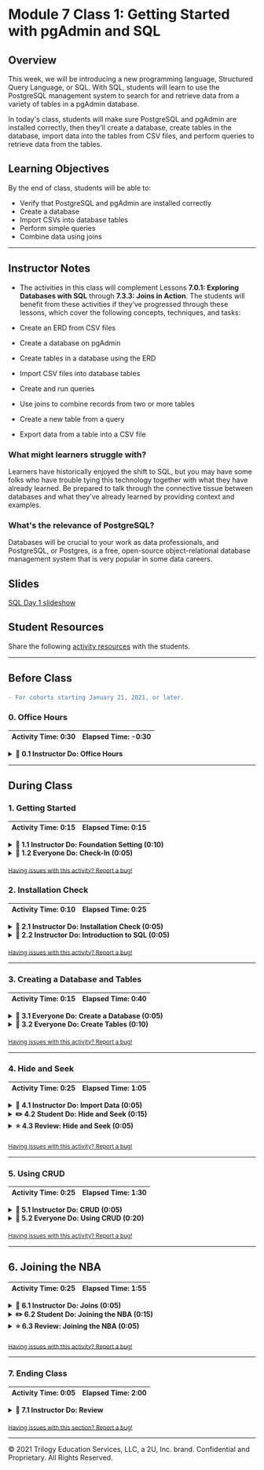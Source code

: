 # Module 7 Class 1: Getting Started with pgAdmin and SQL

## Overview

This week, we will be introducing a new programming language, Structured Query Language, or SQL. With SQL, students will learn to use the PostgreSQL management system to search for and retrieve data from a variety of tables in a pgAdmin database. 

In today's class, students will make sure PostgreSQL and pgAdmin are installed correctly, then they’ll create a database, create tables in the database, import data into the tables from CSV files, and perform queries to retrieve data from the tables. 


## Learning Objectives

By the end of class, students will be able to:
 
* Verify that PostgreSQL and pgAdmin are installed correctly
* Create a database
* Import CSVs into database tables
* Perform simple queries
* Combine data using joins


- - -

## Instructor Notes

* The activities in this class will complement Lessons **7.0.1: Exploring Databases with SQL** through **7.3.3: Joins in Action**.  The students will benefit from these activities if they‘ve progressed through these lessons, which cover the following concepts, techniques, and tasks:  

* Create an ERD from CSV files
* Create a database on pgAdmin
* Create tables in a database using the ERD
* Import CSV files into database tables
* Create and run queries
* Use joins to combine records from two or more tables
* Create a new table from a query
* Export data from a table into a CSV file


### What might learners struggle with? 
Learners have historically enjoyed the shift to SQL, but you may have some folks who have trouble tying this technology together with what they have already learned. Be prepared to talk through the connective tissue between databases and what they've already learned by providing context and examples. 

### What's the relevance of PostgreSQL?
Databases will be crucial to your work as data professionals, and PostgreSQL, or Postgres, is a free, open-source object-relational database management system that is very popular in some data careers.



## Slides

[SQL Day 1 slideshow](https://docs.google.com/presentation/d/1HzCOAfhUik-mbi4qmJ1mnR_29QkK4QrigOngGComBVI/edit#slide=id.gab17893448_0_2766)

## Student Resources

Share the following [activity resources](https://2u-data-curriculum-team.s3.amazonaws.com/data-viz-online-lesson-plans/07-Lessons/7-1-Student_Resources.zip) with the students. 


- - - 

## Before Class
```diff
- For cohorts starting January 21, 2021, or later.
```

### 0. Office Hours

| Activity Time: 0:30       |  Elapsed Time:     -0:30  |
|---------------------------|---------------------------|

<details>
  <summary><strong> 📣 0.1 Instructor Do: Office Hours</strong></summary>

* Before you begin class, hold office hours. Office hours should be driven by students. Encourage students to take full advantage of office hours by reminding them that this is their time to ask questions and get assistance from instructional staff as they learn new concepts.

* Expect that students may ask for assistance. For example: 

  * Further review on a particular subject
  * Debugging assistance
  * Help with computer issues
  * Guidance with a particular tool

</details>

- - - 

## During Class 

### 1. Getting Started

| Activity Time:       0:15 |  Elapsed Time:      0:15  |
|---------------------------|---------------------------|

<details>
  <summary><strong>📣 1.1 Instructor Do: Foundation Setting (0:10)</strong></summary>

* Welcome students to class.

* Direct students to post individual questions in the Zoom chat to be addressed by you or your TAs at the end of class.

* Open the slideshow and use slides 1-12 to walk through the foundation setting with your class.

* **Big Picture:** This is an opportunity to zoom out and see the big picture of where they are in the program. Take a moment to mention some real-world examples that show the value of what they’re learning this week.

* **Program Pointers:** Talk through some of the key logistical things that will help students stay on track. This is an opportunity to speak to what students may need when they're at this particular point of the program. 

* **This Week - SQL:** Talk through the key skills that students will be learning this week. Let students know that they will be learning a new programming language, SQL, and although SQL is easy to understand, it may take time to become comfortable with SQL after 4 weeks of working with Python. The primary focus of Day 1 activities is to review the fundamentals of SQL: create a database, create tables in the database, import data into the tables, and create and run basic queries. On Day 2, the students will create and run more complex queries that are in parallel with the module contents and help them with the Employee Database Challenge. 

* **This Week's Challenge:** For this week's challenge, let the students know that they'll create two tables that will be exported as CSV files. The first table will contain the number of retiring employees based on their most recent job title, and the second table will contain employees who are eligible to participate in a mentorship program based on their birthdate. Then, you’ll write a report that summarizes your analysis. 

* **Career Connection:** Let students know how they will be using the skills covered this week throughout their careers. It's important for them to know the "why". Provide examples of when they may be used in work or when you have used those skills in your workplace. 

* **How to Succeed This Week:** Remind your students that they may have moments of frustration this week because they will be learning something complex. These moments are great for deepening their knowledge. Use the side material to outline some of the topics that they may find tricky in this module. Consider sharing something about your personal learning journey. It helps students to recognize that everyone starts somewhere and that they are not alone.

* **Today's Objectives:** Now, outline the concepts that will be covered in today's lesson. Remind students that they can find the relevant activity files in the Getting Ready for Class page in their course content.  

</details>

<details>
  <summary><strong>🎉  1.2 Everyone Do: Check-In (0:05)</strong></summary>

* Ask the class the following questions and call on students for answers:

    * **Q:** How are you feeling about your progress so far?

    * **A:** Let them know that we are starting to build their skillset. It’s also okay to feel overwhelmed as long as you don’t give up.

    * **Q:** How comfortable do you feel with this topic? 

    * **A:** Let's do "fist to five" together. If you are not feeling confident, hold up a fist (0). If you feel very confident, hold up an open hand (5).

</details>

<sub>[Having issues with this activity? Report a bug!](https://bit.ly/35nivH3)</sub>

### 2. Installation Check

| Activity Time:       0:10 |  Elapsed Time:      0:25  |
|---------------------------|---------------------------|

<details>
  <summary><strong> 📣 2.1 Instructor Do: Installation Check (0:05)</strong></summary>

* Have students open and run `pgAdmin` to ensure that it is working correctly. 

* For any students who were not able to install PostgreSQL or pgAdmin from **Lesson 7.1.1: Download and Install Your Tools**, let them know that a set of instructions was provided in the Student Resources in the AWS link. For those who don't have them, send out the [instructions](../Supplemental/InstallationGuides) via Slack.

</details>


<details>
  <summary><strong>📣 2.2 Instructor Do: Introduction to SQL (0:05)</strong></summary>

* Before diving into the lesson's activities, take some time to go over the purpose of SQL. You can use slides 13-21 to introduce these concepts before beginning the demonstration.

  * SQL (often pronounced "sequel") stands for Structured Query Language. It is a powerful programming tool designed to allow programmers to create, populate, manipulate, and access databases, while also providing an easy method for dealing with server-side storage. 

  * Data using SQL is stored in tables on the server, much like spreadsheets you would create in Microsoft Excel. This makes the data easy to visualize and search.

  * PostgreSQL, usually referred to as "Postgres", is an object-relational database system that uses the SQL language. 

  * pgAdmin is the management tool used for working with Postgres. It simplifies creation, maintenance, and use of database objects. 

* Make sure that the students can download and open the [Student Guide](../StudentGuide.md) and the [SQL Reference Guide](../Supplemental/SQL_reference_guide.pdf) from the AWS link. If not, then send out the resources over Slack. 

</details>


<sub>[Having issues with this activity? Report a bug!](https://bit.ly/2XqCBfb)</sub>

- - - 

### 3. Creating a Database and Tables

| Activity Time:       0:15 |  Elapsed Time:      0:40  |
|---------------------------|---------------------------|

<details>
  <summary><strong>🎉 3.1 Everyone Do: Create a Database (0:05)</strong></summary>

 * You can use slides 22-25 to show students the steps in creating a database in pgAdmin before demonstrating it yourself.

* After verifying that everyone has successfully installed pgAdmin and Postgres, launch pgAdmin in a new browser window, then ensure that everyone is able to follow along and view their new server in the browser.

  ![browser-view.png](Images/01-browser-view.png)

* Walk the class through the steps to create a database using pgAdmin.

  * In the pgAdmin editor, right-click the newly established server to create a new database.

  * From the menu, select **Create**, and then select **Database** to create a new database.

    ![create_database.png](Images/01-create_database.png)

  * Enter **animals_db** as the database name. Make sure the owner is set as the default Postgres, and then click **Save**.

    ![animals_db.png](Images/01-animals_db.png)

* At this point, show students that there is a new database listed in the left-hand menu. Explain that the new database, `animals_db`, is not yet connected to the server. By simply clicking on the database, we will create a connection to Postgres.

  ![new_db.png](Images/01-new_db.png)

* Answer any questions before moving on.

</details>

<details>
  <summary><strong>🎉 3.2 Everyone Do: Create Tables (0:10)</strong></summary>

* Now that there is a database on the server, it's time to dig into the real meat of SQL and start creating tables within the new database!  You can use slides 26-37 for creating the tables.

* Make sure the students can download and open the [instructions](Activities/02-Evr_Creating_Tables/README.md), the [create_people_table.sql](Activities/02-Evr_Creating_Tables/Unsolved/create_people_table.sql), and the [create_cities_table.sql](Activities/02-Evr_Creating_Tables/Unsolved/create_cities_table.sql) files from the AWS link.  

* From the left-hand menu in pgAdmin, right-click **animals_db** and select **Query Tool**.

  **Note:** You can also select **Query Tool** from the Tools drop-down menu at the top of the screen (see second screenshot below).

  ![query_tool.png](Images/02-query_tool.png)

  ![tools_dropdown.png](Images/02-tool_dropdown.png)

* Explain to students that this is how to access the code editor.

* Have everyone open the `create_people_table.sql` file, copy the following lines of code, and paste them into the "Query Editor" of pgAdmin, explaining each line:

  ```sql
  CREATE TABLE people (
    name VARCHAR(30) NOT NULL,
    has_pet BOOLEAN DEFAULT false,
    pet_type VARCHAR(10) NOT NULL,
    pet_name VARCHAR(30),
    pet_age INT
  );
  ```

  * `CREATE TABLE people (<COLUMNS>);` creates a table called `people` with the columns listed within the parentheses.

  * `name VARCHAR(30) NOT NULL` creates a `name` column, which can hold character strings of up to 30 characters and will not allow null fields.

    * The `NOT NULL` constraint requires the name field to have a value specified.

  * `pet_type VARCHAR(10) NOT NULL` creates a `pet_type` in the same manner that the `name` column is created. The only difference is the number of characters allowed in the column.

  * `has_pet BOOLEAN DEFAULT false` creates a `has_pet` column that holds either `true` or `false` values, although the default value is set to `false`.

  * `pet_name VARCHAR(30)` creates a `pet_name` column, which can hold character strings of up to 30 characters and will allow null fields.

  * `pet_age INT` creates a `pet_age` column, which can hold whole numbers.

  * **Note:** Be sure to point out the semicolon at the end of the statement, which tells pgAdmin that this line of code has concluded.

* After reviewing the code, have everyone click the triangle button to run the script. Make a note of the Messages tab at the bottom of the screen.

  ![triangle run button to run a query](Images/02-triangle_run_button.png)

* **Q:** Ask the students what code allows us to visualize the structure of the table. 

* **A:** The structure of the table can be visualized using `SELECT * FROM <table name>;`.  

  * Explain that using the asterisk in this manner tells pgAdmin to select all fields from the table.

  * In the future, students will be able to view the structure of their table, and all of the values contained within it, using this same line of code.

* Before moving on, explain that SQL data is persistent; it is not deleted or overwritten when identical commands are run unless specifically commanded. This means that if you try to create a database or table with a name identical to one that already exists, an error will occur telling the user that the database or table already exists.

  * Re-run the code to create the `people` table to show the students that the following error message will appear in the "Messages" field in the output area. 
  
    ![table already exists error](Images/02-table_already_exists_error.png)

* Ask the class how they could avoid this kind of error. Students may respond that they can simply delete the offending line of code and then run the commands again. Explain that while this method would work, deleting working code is not a best practice.

* Show the class an alternative method: Highlight the lines of code to run, and then click the triangle button to run only the highlighted selection. This method of running SQL code is preferable to deleting working code.

  ![Select.png](Images/02-Select.png)

* Next, have everyone open the `create_people_table.sql` file, have them copy the following lines of code, and paste them into the "Query Editor" of pgAdmin, while explaining what it does line by line:

  ```sql
  INSERT INTO people (name, has_pet, pet_type, pet_name, pet_age)
  VALUES ('Jacob', true, 'dog', 'Misty', 10),
    ('Ahmed', true, 'rock', 'Rockington', 100),
    ('Peter', true, 'cat', 'Franklin', 2),
    ('Dave', true, 'dog', 'Queso', 1);

  SELECT *
  FROM people;
  ```

  * This code does the following: 

    * It inserts data into the `people` table and then specifies the columns in which data will be entered.

    * The `VALUES` line places the data contained in the parentheses into the corresponding columns listed after the `INSERT INTO` statement.

    * **Note:** Single quotation marks must be used for insert strings; otherwise, an error will result.

* Have the students code along with you by typing the following query to extract data from one column, `pet_name`.

  ```sql
  SELECT pet_name
  FROM people;
  ```

* Explain that specifying a column name in the `SELECT` statement will return only the data contained in that field.

* Next, show the students how to filter the table to extract only dogs younger than 5 years. Then, have them copy and paste the code from their `create_people_table.sql` file. 

  ```sql
  SELECT pet_type, pet_name
  FROM people
  WHERE pet_type = 'dog'
  AND pet_age < 5;
  ```

* Explain the following points:

  * The `SELECT` clause can specify more than one column.

  * Data is filtered by using additional clauses such as `WHERE` and `AND`.

  * The `WHERE` clause will extract only the data that meets the condition specified. `AND` adds a second condition to the original clause, further refining the query.

* Next, have the students open up the [02-Evr_Creating_Tables/README.md instructions](Activities/02-Evr_Creating_Tables/README.md), let them know that they'll use pgAdmin to create a table in a new database, and then query the table to get the data shown in the images in the instructions.

* First, have the students create a new database named `city_info` in pgAdmin. Then, live code or use the query tool to copy and paste the solution to create the `cities` table from `create_cities_table.sql` file.

   * To create a new table, remind students to specify the data type for each column.

    ```sql
    CREATE TABLE cities (
      id SERIAL PRIMARY KEY,
      city VARCHAR(30) NOT NULL,
      state VARCHAR(30) NOT NULL,
      population INT
    );
    ```

* Next, insert multiple rows of data into the new table by live coding with the students.

  * Point out to students that each column is specified in the `INSERT INTO` clause, and the values are inserted in the same order.

  * To make the code easier to read, each row of values is on its own line, separated by a comma.

    ```sql
    INSERT INTO cities (city, state, population)
    VALUES ('Alameda', 'California', 79177),
    ('Mesa', 'Arizona', 496401),
    ('Boerne', 'Texas', 16056),
    ('Boerne', 'Texas', 16056),
    ('Anaheim', 'Texas', 352497),
    ('Tucson', 'Arizona', 535677),
    ('Garland', 'Texas', 238002);
    ```

  * **Note:** Let the students know that we will handle the duplicate and incorrect data later in this activity.

* Once we have created a table, let the students know that it is customary to write a few queries to make sure the data is in the table. 

* First, we write a query to view **all** the data in the table. 

  ```sql
  SELECT *
  FROM cities;
  ```

  * **Note:** Point out the syntax here. Even though the code can fit on a single line, it's good practice to split it up over two lines instead. This way, the code is easier to read when more advanced queries are created.

* Then, we may want to retrieve all the data from a specific column from the `cities` in the table.

  ```sql
  SELECT city
  FROM cities;
  ```

* Answer any questions before moving on to the bonus queries. 

* Next, we can search for specific data within a database.

  * Using the `WHERE` clause, we can extract only the records that meet the specified condition.

  * In the line `WHERE state = 'Texas';`, we are specifying Texas in the state column. 

    ```sql
    SELECT city, state
    FROM cities
    WHERE state = 'Texas';
    ```

* Next, point out to students that the `WHERE` clause is highly customizable, such as with the use of the `<` operator.

  ```sql
  SELECT *
  FROM cities
  WHERE population < 100000;
  ```

* Explain to students that queries can be filtered even further with the `AND` clause. This clause allows users to specify more than one condition in their query.

  ```sql
  SELECT *
  FROM cities
  WHERE population < 100000
  AND state = 'California';
  ```

* We can also use the `WHERE` clause to update a table and delete rows from a table. Using the `UPDATE` statement, we can update the state for the city of "Anaheim".  

    ```sql
    UPDATE cities
    SET state = 'California'
    WHERE city = 'Anaheim';
    ```

* Duplicate data is easy to remove with the `WHERE` clause. Using the `DELETE FROM` statement we can remove the duplicate entry of `('Boerne', 'Texas', 16056)` with the unique "id" of 4 with the following code.

    ```sql
    DELETE FROM cities
    WHERE id = 4;
    ```

  * This does precisely what was desired: duplicate data is deleted, and original data is preserved. 

  * Let the students know that deleting the duplicate by the specific value for the city, state, or population will delete *all* data that have those values. 

* Answer any questions before moving on.

</details>

<sub>[Having issues with this activity? Report a bug!](https://bit.ly/3hZlcnA)</sub>

- - -

### 4. Hide and Seek

| Activity Time:       0:25 |  Elapsed Time:      1:05  |
|---------------------------|---------------------------|

<details>
  <summary><strong>📣 4.1 Instructor Do: Import Data (0:05)</strong></summary>

* So far, the class has created their own tables and values by manually using SQL code. As one might imagine, this process can be tedious when translating large datasets from external sources. Thankfully, pgAdmin includes a built-in import tool that can take CSV files and easily import their data into tables.  

* Send out the [resources](Activities/03-Ins_Importing_Data/Resources) files and the [bird_song_query.sql](Activities/03-Ins_Importing_Data/Solved/bird_song_query.sql) file for students so they can follow along.

* Return to pgAdmin and create a new database called `Miscellaneous_DB`.

* Open the CSV file within an integrated development environment, such as Excel, to show the dataset that will be imported. Be sure to point out that the first row of this dataset includes headers.

  * Open a query tool within `Miscellaneous_DB` and create a table named `bird_song` using the code from `bird_song_query.sql`. Point out that the columns created match the data in the CSV file.

  * Once the table and columns have been created, right-click **Miscellaneous_DB** from the left-hand menu and select **Refresh**.

  * Scroll down to Schemas and expand that menu, and then expand the Tables menu.

    ![table-expand.png](Images/03-table-expand.png)

  * Right-click on the `bird_song` table and select **Import/Export** from the menu.

    ![import-export.png](Images/03-import-export.png)

* In the Options tab, complete the following steps:

  * Toggle the tab to slide the Import/Export tab to **Import**.

  * Click on the dot menu to navigate to the `birdsong.csv` file on your computer.

  * Slide the Header tab to **Yes**.

  * Select the comma from the drop-down menu to set it as the Delimiter.

  * Leave the other fields as they are, and then click **OK**.

  ![import.png](Images/03-import.png)

* In the query tool, re-run `SELECT * FROM birdsong` to verify that data has been imported.

* Let the class know that the bigger the dataset, the longer it will take for pgAdmin to import values.

* Ask the class the following questions and call on students for the answers:

    * **Q:** Where have we used this before?

    * **A:** We created a database and tables, and imported a CSV file in Lessons 7.2.1 through 7.2.3.

    * **Q:** How does this activity equip us for the Challenge?

    * **A:** We won't need to do these tasks in the Challenge, but they are standard practice for creating a database with tables and importing data into the table.

    * **Q:** What can we do if we don't completely understand this?

    * **A:** We can refer to the lesson plan and reach out to the instructional team for help.

* Answer any questions before moving on to the student activity.

</details>

<details>
  <summary><strong>✏️ 4.2 Student Do: Hide and Seek (0:15)</strong></summary>

 * You can use slides 41-43 to present this activity to the class. 

* In this exercise, the students will create a new table in the `Miscellaneous_DB` database and import data into the table from a CSV file.  

* Make sure the students can download and open the [instructions](Activities/04-Stu_Hide_and_Seek/README.md), the CSV files in the [resources](Activities/04-Stu_Hide_and_Seek/Resources) folder, and the [hide_seek_query_unsolved.sql](Activities/04-Stu_Hide_and_Seek/Unsolved/hide_seek_query_unsolved.sql) file from the AWS link. 

* Go over the instructions in the README, and then divide students into breakout groups of 3-5. They should work on the solution by themselves but can reach out to others in their group for tips.

* Let students know that they may be asked to share and walk through their work at the end of the activity.

</details>

<details>
  <summary><strong>⭐ 4.3 Review: Hide and Seek (0:05)</strong></summary>

* Once time is complete, ask for volunteers to share their solution. Remind them that it is perfectly alright if they didn't complete the activity. 

* To encourage participation, you can ask the students to help you write the queries to extract the data from the table.  

* If there are no volunteers, open pgAdmin and paste the code from `hide_seek_query.sql` into the editor. Explain the following:

  * To view a specific data range, we can use a combination of `WHERE` and `AND` statements.

  * To collect data that exists in either one column or another, the `OR` statement is included in the query.

* Walk through the solutions to the bonus questions, touching on the following points:

  * After importing the second table, we can specify a source with the `WHERE` statement.

  * `AND` statements can be used more than once for more specific results.

* Ask the class the following questions and call on students for the answers:
    
    * **Q:** How would you make a new table, "wordassociation_BC", where the source is "BC" from the "wordassociation" table?

    * **A:** You would use the `INTO` statement as shown in the following query.

        ```sql
        SELECT *
        INTO wordassociation_BC
        FROM wordassociation
        WHERE source = 'BC';
        ```
  
    * **Q:** What can we do if we don't completely understand this?

    * **A:** Review Lesson 7.3.1 and you can reach out to the instructional staff.

* Send out the [hide_seek_query.sql](Activities/04-Stu_Hide_and_Seek/Solved/hide_seek_query.sql) file for students to refer to later.

* Answer any questions before proceeding to the next activity.

</details>

<sub>[Having issues with this activity? Report a bug!](https://bit.ly/3osOv4n)</sub>

- - -

### 5. Using CRUD

| Activity Time:       0:25 |  Elapsed Time:      1:30  |
|---------------------------|---------------------------|

<details>
  <summary><strong>📣 5.1 Instructor Do: CRUD (0:05)</strong></summary>

* Use slides 44-51 to introduce CRUD operations to the class.

  * CRUD, although an unusual acronym, is a set of tools that are consistently used throughout programming. CRUD stands for Create, Read, Update, and Delete.

* Engage the class in a discussion by asking them to provide examples of CRUD operations.

* In today's class, each of the CRUD operations has been used. Students have:

  * Created data in a table with the `INSERT` statement.

  * Read data with the use of `SELECT`.

  * Updated a table's data using `UPDATE`.

  * Deleted data using `DELETE`.

* Introduce the class to an additional method of reading the data: wildcards.

  * A wildcard is a character, either a percentage sign or an underscore, that takes the place of one or more characters in a query.

  * The keyword `LIKE` indicates the use of a wildcard in a query.

  * The percentage sign (%) signifies that zero, one, or multiple characters will be substituted in a query.

    * For example, in the query `WHERE last_name LIKE 'Will%';`, all names in the database beginning with "Will" will be returned no matter the length.

  * When using the underscore as a wildcard, only a single character is replaced in the query.

  * In the line `WHERE first_name LIKE '_AN';`, only three-lettered names ending with "an" will be returned.

* Answer any questions before moving on.

</details>

<details>
  <summary><strong>🎉 5.2 Everyone Do: Using CRUD (0:20)</strong></summary>

* In this activity, students will utilize CRUD operations (Create, Read, Update, Delete) on the Global Firepower data set provided. This activity will require students to do some research. Links are provided in the instructions to help them search for solutions to problems they are likely to encounter.

* Make sure the students can download and open the [instructions](Activities/05-Evr_CRUD/README.md), the [GlobalFirePower.csv](Activities/05-Evr_CRUD/Resources/GlobalFirePower.csv) file, and the [schema.sql](Activities/05-Evr_CRUD/Resources/schema.sql) file from the AWS link. 

* Open the [instructions](Activities/05-Evr_CRUD/README.md) and have everyone create the `GlobalFirePower` database in pgAdmin.

* Next, have everyone create a table by copying the code provided in `schema.sql` into a new query window in pgAdmin. Then, have them import the data from `GlobalFirePower.csv` using the Import/Export tool.

* Check to see if everyone was able to to create the table and import the CSV file, then have them type and run `SELECT * FROM firepower;`.  

* Pause for any questions or troubleshooting. 

* Next, let everyone know that we need to add an `id` as a Primary Key to the table. Have everyone code along with you as you type the following code: 

  ```sql
  -- Add primary key
  ALTER TABLE firepower
  ADD COLUMN id SERIAL PRIMARY KEY;
  ```

  * Have everyone check the table for the applied changes by typing and running, `SELECT * FROM firepower;`. The new column should be added to the end of the table. 

  * Let the students know that with this code, we are making a change to the table with the `ALTER TABLE` statement and creating a new column with the `ADD COLUMN` statement. Explain that adding the column name and data type is completed in the same manner as creating a new table.


* Next, ask for a volunteer to help you delete the rows that have a `ReservePersonnel` equal to "0". If no one volunteers, copy and paste the code from the `query.sql` file.

  ```sql
  -- Delete and update data
  DELETE FROM firepower
  WHERE ReservePersonnel = 0;
  ```

* Next, have the students update the table so that all `FighterAircraft` columns have at least "1" fighter aircraft.

  * **Q1:** Ask the students how can we make sure that all the rows where `FighterAircraft=0` are updated to `FighterAircraft=1`? 
  
  * **A1:** We type and run the following query. 

    ```sql
    SELECT * FROM firepower
    WHERE FighterAircraft = 1;
    ```

* Let the students know that since we have updated the `FighterAircraft` columns from "0" to "1", we also need to increase the `TotalAircraftStrength` column by "1" for those countries. 

* Have everyone code along with you as you type and run the following code that adds "1" to the `TotalAircraftStrength` columns where `FighterAircraft = 1`. 

  ```sql
   -- Delete and update data
  UPDATE firepower
  SET TotalAircraftStrength = TotalAircraftStrength + 1
  WHERE FighterAircraft = 1;
  ```

    * Make sure everyone is able to complete this task before moving on. 

* Next, have the students work on retrieving the averages for `TotalMilitaryPersonnel`, `TotalAircraftStrength`, `TotalHelicopterStrength`, and `TotalPopulation`, and rename the columns with their designated average for a few minutes.

* When time is complete, ask for a volunteer to assist you in writing the code for the finding-averages query. If there are no volunteers, copy and paste the code from the `query.sql` file.

  ```sql
  -- Select averages and rename columns
  SELECT AVG(TotalMilitaryPersonnel) AS AvgTotMilPersonnel,
    AVG(TotalAircraftStrength) AS AvgTotAircraftStrength,
    AVG(TotalHelicopterStrength) AS AvgTotHelicopterStrength,
    AVG(TotalPopulation) AS AvgTotalPopulation
  FROM firepower;
  ```

  * Let the students know that with this code, we are selecting multiple averages at once and creating new columns in the output window. 

  * **Q2:** Ask the students how you would create a new table with the calculating averages query.

  * **A2:** You would add the following line `INTO firepower_averages` between the `SELECT` and `FROM` statements. 

      ```sql
      -- Select averages and rename columns and place them into a new table. 
      SELECT AVG(TotalMilitaryPersonnel) AS AvgTotMilPersonnel,
        AVG(TotalAircraftStrength) AS AvgTotAircraftStrength,
        AVG(TotalHelicopterStrength) AS AvgTotHelicopterStrength,
        AVG(TotalPopulation) AS AvgTotalPopulation
      INTO firepower_averages
      FROM firepower;
    ```

* For the last query, send out the following information and give the students a few minutes to add the data into the following columns of the `firepower` table with the name of a new country of their choice.

  > Country, TotalPopulation, TotalMilitaryPersonnel, TotalAircraftStrength, TotalHelicopterStrength
  > 'country_name', 60069024, 524358, 457, 183

* After time is complete, ask for a volunteer to help add the new data to the `firepower` table. If there are no volunteers, copy and paste the code from the `query.sql` file.

  ```sql
  -- Insert new data
  INSERT INTO firepower(Country, TotalPopulation, TotalMilitaryPersonnel, TotalAircraftStrength, TotalHelicopterStrength)
  VALUES ('GlobalLand', 60069024, 524358, 457, 183);
  ```

  * Make sure everyone is able to complete this task. 

* Congratulate the students on performing CRUD operations on the Global Firepower data set! 

* Send out the [CRUD_query.sql](Activities/05-Evr_CRUD/Solved/CRUD_query.sql) file for students to refer to later.

* Answer any questions before moving on to the next activity. 


</details>

<sub>[Having issues with this activity? Report a bug!](https://bit.ly/3nq9wen)</sub>

- - -

## 6. Joining the NBA

| Activity Time:       0:25 |  Elapsed Time:      1:55  |
|---------------------------|---------------------------|

<details>
  <summary><strong>📣 6.1 Instructor Do: Joins (0:05)</strong></summary>

* You can use slides 52-57 to introduce joins to the class.

* Students may recall working with merges and joins to combine datasets during the Pandas module. Although SQL is a vastly different language from Python, it also includes the functionality to merge tables.

* Create two new tables in `Miscellaneous_DB` in pgAdmin, naming the tables `players` and `matches`.

  * Copy the code from [query.sql](Activities/06-Ins_Joins/Solved/query.sql) file to create the tables, and then import the corresponding data from `players.csv` and `matches.csv`.

  * Remember to refresh the database; newly created tables will not immediately appear.

  * Point out that both tables have matching values within the `player_id` column of the `players` table and the `loser_id` and `winner_id` columns of the `matches` table.

    ![Players table columns](Images/05-Players_table.png)

    ![Matches table columns](Images/05-Matches_table.png)

  * Because there are common values, it is possible to join these tables together. For example:

    ```sql
    INNER JOIN players ON
    players.player_id=matches.loser_id;
    ```

  * From the `query.sql` file, copy and paste the code performing an `inner join` on the two tables:

    ```sql
    SELECT players.first_name, players.last_name, players.hand, matches.loser_rank
    FROM matches
    INNER JOIN players ON
    players.player_id=matches.loser_id;
    ```

  * Note: Some students may have advanced knowledge of SQL queries and use aliases in their solutions. Using aliases is not necessary for today's activities; they will be covered more comprehensively in the next class.

    ```sql
    -- Advanced INNER JOIN solution
    SELECT p.first_name, p.last_name, p.hand, m.loser_rank
    FROM matches AS m
    INNER JOIN players AS p ON
    p.player_id=m.loser_id;
    ```

  * Point out one significant difference between SQL joins and Python joins: in SQL joins, the columns that should be viewed after the join must be declared in the initial `SELECT` statement.

    ![inner-join.png](Images/05-inner-join.png)

* There are five primary types of joins that can be used with PostgreSQL. 

  * `INNER JOIN` returns records that have matching values in both tables.

  * `LEFT JOIN` returns all records from the left table and the matched records from the right table.

  * `RIGHT JOIN` returns all records from the right table and the matched records from the left table.

  * `CROSS JOIN` returns records that match every row of the left table with every row of the right table. This type of join has the potential to make very large tables.

  * `FULL OUTER JOIN` places null values within the columns that do not match between the two tables after an inner join is performed.

* Send out the link to this explanation of Postgres [joins](https://www.tutorialspoint.com/postgresql/postgresql_using_joins.htm) for students to study.

* Demonstrate a couple of different joins that can be performed. Then, ask the class the following questions and call on students for the answers:

    * **Q:** Where have we used this before?

    * **A:** Joining tables was covered in Lesson 7.3.2. `INNER JOIN`, `LEFT JOIN`, and `RIGHT JOIN` were covered in the Pandas module. 

    * **Q:** How does this activity equip us for the Challenge?

    * **A:** We will have to write queries using joins. 

    * **Q:** What can we do if we don't completely understand this?

    * **A:** We can refer to the lesson plan and reach out to the instructional team for help.

* Send out the [query.sql](Activities/06-Ins_Joins/Solved/query.sql) file for students to refer to later.

* Answer any questions before moving on to the student activity.

</details>

<details>
  <summary><strong>✏️ 6.2 Student Do: Joining the NBA (0:15)</strong></summary>

* You can use slides 58-62 to present this activity to the class.

* In this activity, students will be using joins to query season stats for NBA players.

* Make sure the students can download and open the the following files from the AWS link: 
  * The [instructions](Activities/07-Stu_Joins/README.md)
  * The [Seasons_Stats.csv](Activities/07-Stu_Joins/Resources/Seasons_Stats.csv)
  * The [Players.csv](Activities/07-Stu_Joins/Resources/Players.csv)
  * The [schema.sql](Activities/07-Stu_Joins/Resources/schema.sql) 

* Go over the instructions in the README and then divide students into breakout groups of 3-5. They should work on the solution by themselves but can reach out to others in their group for tips.

* Let students know that they may be asked to share and walk through their work at the end of the activity.

</details>

<details>
  <summary><strong>⭐ 6.3 Review: Joining the NBA (0:05)</strong></summary>

* Once time is complete, ask for volunteers to share their solution. Remind them that it is perfectly alright if they didn't complete the activity. 

* Using the schema.sql file and the query tool, create two new tables named `players` and `seasons_stats` using the data in `Players.csv` and `Seasons_Stats.csv`.

* Then, you can ask the students to help you write the queries to create the joins.  

* If there are no volunteers, open a new query tool and paste the solution from `Joins_query.sql` into the editor. Review the solution, explaining the following:

  * Since the selected data comes from two different tables, the naming convention is `table_name.column_name`.

  * Next, determine which table to select from and which table to `INNER JOIN` with. Remember, the inner join only selects data that has matching values in both tables.

  * Finally, determine the key that both tables will join on. For both tables, you can join the two tables using the `id` and an `INNER JOIN`, select the data columns to be viewed from both tables, and then specify which columns the tables will be connected by.

    ```sql
    -- Join players with seasons_stats
    SELECT players.id,
      players.player,
      players.height,
      players.weight,
      players.college,
      players.born,
      seasons_stats.position,
      seasons_stats.tm
    FROM players
    INNER JOIN seasons_stats ON
    players.id = seasons_stats.player_id;

    -- Join seasons_stats with players
    SELECT seasons_stats.player_id,
      players.college,
      seasons_stats.year,
      seasons_stats.position,
      seasons_stats.Two_Point_Percentage,
      seasons_stats.FG_Percentage,
      seasons_stats.FT_Percentage,
      seasons_stats.TS_Percentage
    FROM seasons_stats
    INNER JOIN players ON
    players.id = seasons_stats.player_id;
    ```

* Send out the [Joins_query.sql](Activities/07-Stu_Joins/Solved/Joins_query.sql) file for students to refer to later.

* Answer any questions before ending class.

</details>

<sub>[Having issues with this activity? Report a bug!](https://bit.ly/3bn78mg)</sub>

- - -
  
### 7. Ending Class 

| Activity Time:       0:05 |  Elapsed Time:      2:00  |
|---------------------------|---------------------------|

<details>
  <summary><strong>📣  7.1 Instructor Do: Review </strong></summary>

* Before ending class, review the skills that were covered today and mention where these skills are used in the module. 
  * Creating a database was covered in **Lesson 7.2.1**.
  * Creating tables in a database was covered in **Lesson 7.2.2**.
  * Importing data into tables was covered in **Lesson 7.2.3**.
  * The `DROP TABLE` statement was covered in **Lesson 7.2.4** and **Lesson 7.3.2**.
  * The `SELECT` statement was covered in **Lesson 7.3.1**.
  * Creating a new table from a query was covered in **Lesson 7.3.1**.
  * The `WHERE` clause was covered in **Lesson 7.3.1**.
  * Using joins was covered in **Lesson 7.3.3**.

* Answer any questions the students may have.

</details>

<sub>[Having issues with this section? Report a bug!](https://bit.ly/2XqCQXD)</sub>

---

© 2021 Trilogy Education Services, LLC, a 2U, Inc. brand.  Confidential and Proprietary.  All Rights Reserved.
